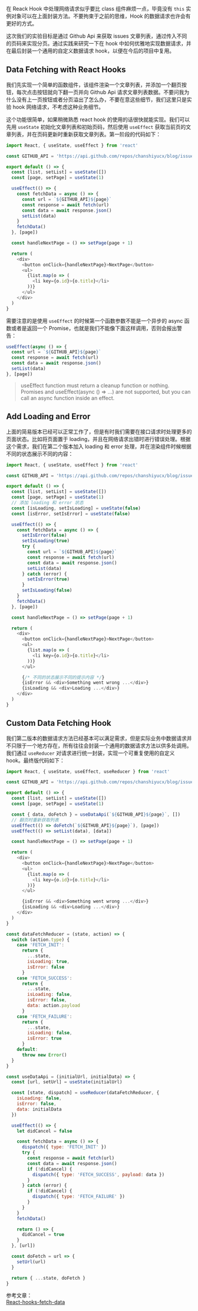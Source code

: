 [pixiv: 60103079]: # 'https://chanshiyu.com/poi/2019/46.jpg'

在 Reack Hook 中处理网络请求似乎要比 class 组件麻烦一点，毕竟没有 `this` 实例对象可以在上面封装方法。不要拘束于之前的思维，Hook 的数据请求也许会有更好的方式。

这次我们的实验目标是通过 Github Api 来获取 issues 文章列表，通过传入不同的页码来实现分页。通过实践来研究一下在 hook 中如何优雅地实现数据请求，并在最后封装一个通用的自定义数据请求 hook，以便在今后的项目中复用。

## Data Fetching with React Hooks

我们先实现一个简单的函数组件，该组件渲染一个文章列表，并添加一个翻页按钮，每次点击按钮就向下翻一页并向 Github Api 请求文章列表数据。不要问我为什么没有上一页按钮或者分页溢出了怎么办，不要在意这些细节，我们这里只是实验 hook 网络请求，不考虑这种业务细节。

这个功能很简单，如果稍微熟悉 react hook 的使用的话很快就能实现。我们可以先用 `useState` 初始化文章列表和初始页码，然后使用 `useEffect` 获取当前页的文章列表，并在页码更新时重新获取文章列表。第一阶段的代码如下：

```javascript
import React, { useState, useEffect } from 'react'

const GITHUB_API = 'https://api.github.com/repos/chanshiyucx/blog/issues?per_page=10&page='

export default () => {
  const [list, setList] = useState([])
  const [page, setPage] = useState(1)

  useEffect(() => {
    const fetchData = async () => {
      const url = `${GITHUB_API}${page}`
      const response = await fetch(url)
      const data = await response.json()
      setList(data)
    }
    fetchData()
  }, [page])

  const handleNextPage = () => setPage(page + 1)

  return (
    <div>
      <button onClick={handleNextPage}>NextPage</button>
      <ul>
        {list.map(o => (
          <li key={o.id}>{o.title}</li>
        ))}
      </ul>
    </div>
  )
}
```

需要注意的是使用 `useEffect` 的时候第一个函数参数不能是一个异步的 async 函数或者是返回一个 Promise，也就是我们不能像下面这样调用，否则会报出警告：

```javascript
useEffect(async () => {
  const url = `${GITHUB_API}${page}`
  const response = await fetch(url)
  const data = await response.json()
  setList(data)
}, [page])
```

> useEffect function must return a cleanup function or nothing. Promises and useEffect(async () => …) are not supported, but you can call an async function inside an effect.

## Add Loading and Error

上面的简易版本已经可以正常工作了，但是有时我们需要在接口请求时处理更多的页面状态。比如将页面置于 loading，并且在网络请求出错时进行错误处理。根据这个需求，我们在第二个版本加入 loading 和 error 处理，并在渲染组件时候根据不同的状态展示不同的内容：

```javascript
import React, { useState, useEffect } from 'react'

const GITHUB_API = 'https://api.github.com/repos/chanshiyucx/blog/issues?page=10&per_page='

export default () => {
  const [list, setList] = useState([])
  const [page, setPage] = useState(1)
  // 添加 loading 和 error 状态
  const [isLoading, setIsLoading] = useState(false)
  const [isError, setIsError] = useState(false)

  useEffect(() => {
    const fetchData = async () => {
      setIsError(false)
      setIsLoading(true)
      try {
        const url = `${GITHUB_API}${page}`
        const response = await fetch(url)
        const data = await response.json()
        setList(data)
      } catch (error) {
        setIsError(true)
      }
      setIsLoading(false)
    }
    fetchData()
  }, [page])

  const handleNextPage = () => setPage(page + 1)

  return (
    <div>
      <button onClick={handleNextPage}>NextPage</button>
      <ul>
        {list.map(o => (
          <li key={o.id}>{o.title}</li>
        ))}
      </ul>

      {/* 不同的状态展示不同的提示内容 */}
      {isError && <div>Something went wrong ...</div>}
      {isLoading && <div>Loading ...</div>}
    </div>
  )
}
```

## Custom Data Fetching Hook

我们第二版本的数据请求方法已经基本可以满足需求，但是实际业务中数据请求并不只限于一个地方存在，所有往往会封装一个通用的数据请求方法以供多处调用。我们通过 `useReducer` 对请求进行统一封装，实现一个可重复使用的自定义 hook。最终版代码如下：

```javascript
import React, { useState, useEffect, useReducer } from 'react'

const GITHUB_API = 'https://api.github.com/repos/chanshiyucx/blog/issues?page=10&per_page='

export default () => {
  const [list, setList] = useState([])
  const [page, setPage] = useState(1)

  const { data, doFetch } = useDataApi(`${GITHUB_API}${page}`, [])
  // 翻页时重新获取列表
  useEffect(() => doFetch(`${GITHUB_API}${page}`), [page])
  useEffect(() => setList(data), [data])

  const handleNextPage = () => setPage(page + 1)

  return (
    <div>
      <button onClick={handleNextPage}>NextPage</button>
      <ul>
        {list.map(o => (
          <li key={o.id}>{o.title}</li>
        ))}
      </ul>

      {isError && <div>Something went wrong ...</div>}
      {isLoading && <div>Loading ...</div>}
    </div>
  )
}

const dataFetchReducer = (state, action) => {
  switch (action.type) {
    case 'FETCH_INIT':
      return {
        ...state,
        isLoading: true,
        isError: false
      }
    case 'FETCH_SUCCESS':
      return {
        ...state,
        isLoading: false,
        isError: false,
        data: action.payload
      }
    case 'FETCH_FAILURE':
      return {
        ...state,
        isLoading: false,
        isError: true
      }
    default:
      throw new Error()
  }
}

const useDataApi = (initialUrl, initialData) => {
  const [url, setUrl] = useState(initialUrl)

  const [state, dispatch] = useReducer(dataFetchReducer, {
    isLoading: false,
    isError: false,
    data: initialData
  })

  useEffect(() => {
    let didCancel = false

    const fetchData = async () => {
      dispatch({ type: 'FETCH_INIT' })
      try {
        const response = await fetch(url)
        const data = await response.json()
        if (!didCancel) {
          dispatch({ type: 'FETCH_SUCCESS', payload: data })
        }
      } catch (error) {
        if (!didCancel) {
          dispatch({ type: 'FETCH_FAILURE' })
        }
      }
    }
    fetchData()

    return () => {
      didCancel = true
    }
  }, [url])

  const doFetch = url => {
    setUrl(url)
  }

  return { ...state, doFetch }
}
```

参考文章：  
[React-hooks-fetch-data](https://www.robinwieruch.de/react-hooks-fetch-data/)
